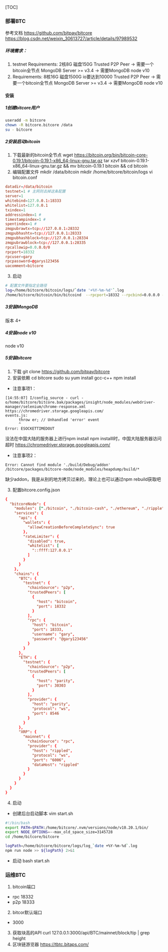 [TOC]
### 部署BTC
参考文档
https://github.com/bitpay/bitcore
https://blog.csdn.net/weixin_30613727/article/details/97989532

##### 环境需求：
1. testnet Requirements:
2核8G
磁盘150G
Trusted P2P Peer          ->  需要一个bitcoin全节点
MongoDB Server >= v3.4		->  需要MongoDB
node  v10
2. Requirements:
8核16G
磁盘1500G
io要达到10000
Trusted P2P Peer          ->  需要一个bitcoin全节点
MongoDB Server >= v3.4		->  需要MongoDB
node  v10
#### 安装
##### 1创建bitcore用户
```bash
useradd -m bitcore
chown -R bitcore.bitcore /data
su - bitcore
```
##### 2安装启动bitcoin
1. 下载最新的bitcoin全节点
    wget https://bitcoin.org/bin/bitcoin-core-0.19.1/bitcoin-0.19.1-x86_64-linux-gnu.tar.gz
    tar xzvf bitcoin-0.19.1-x86_64-linux-gnu.tar.gz && mv bitcoin-0.19.1 bitcoin && cd bitcoin
2. 编辑配置文件
mkdir /data/bitcoin
mkdir /home/bitcore/bitcoin/logs
vi bitcoin.conf
```conf
datadir=/data/bitcoin
testnet=1 # 主网则去掉这条配置
server=1
whitebind=127.0.0.1:18333
whitelist=127.0.0.1
txindex=1
addressindex=1 # 
timestampindex=1 # 
spentindex=1 #
zmqpubrawtx=tcp://127.0.0.1:28332
zmqpubhashtx=tcp://127.0.0.1:28333
zmqpubhashblock=tcp://127.0.0.1:28334
zmqpubrawblock=tcp://127.0.0.1:28335
rpcallowip=0.0.0.0/0
rpcport=18332
rpcuser=gary
rpcpassword=@garys123456
uacomment=bitcore
```
3. 启动
```bash
# 配置文件要指定全路径
log=/home/bitcore/bitcoin/logs/`date '+%Y-%m-%d'`.log
/home/bitcore/bitcoin/bin/bitcoind  --rpcport=18332 --rpcbind=0.0.0.0 -conf=/home/bitcore/bitcoin/bitcoin.conf >> $log
```
##### 3安装MongoDB
版本 4+
##### 4安装node v10
node  v10
##### 5安装bitcore
1. 下载
git clone https://github.com/bitpay/bitcore
2. 安装依赖
cd bitcore
sudo su yum install gcc-c++ 
npm install
- 注意事项1：
```log
[14:55:07] I/config_source - curl -o/home/bitcore/bitcore.bak/packages/insight/node_modules/webdriver-manager/selenium/chrome-response.xml https://chromedriver.storage.googleapis.com/
events.js:
      throw er; // Unhandled 'error' event
      ^
Error: ESOCKETTIMEDOUT
```
没法在中国大陆的服务器上进行npm install
npm installl时，中国大陆服务器访问超时 https://chromedriver.storage.googleapis.com/

- 注意事项2：
```log
Error: Cannot find module './build/Debug/addon'
/bitcore/packages/bitcore-node/node_modules/heapdump/build/*
```
缺少addon，我是从别的地方拷贝过来的，理论上也可以通过npm rebuild获取吧

3. 配置bitcore.config.json
```conf
{
  "bitcoreNode": {
    "modules": ["./bitcoin", "./bitcoin-cash", "./ethereum", "./ripple"],
    "services": {
      "api": {
        "wallets": {
          "allowCreationBeforeCompleteSync": true
        },
        "rateLimiter": {
          "disabled": true,
          "whitelist": [
            "::ffff:127.0.0.1"
          ]
        }
      }
    },
    "chains": {
      "BTC": {
        "testnet": {
          "chainSource": "p2p",
          "trustedPeers": [
            { 
              "host": "bitcoin",
              "port": 18332
            }
          ],
          "rpc": {
            "host": "bitcoin",
            "port": 18333,
            "username": "gary",
            "password": "@gary123456"
          }
        }
      },
      "ETH": {
        "testnet": {
          "chainSource": "p2p",
          "trustedPeers": [
            {
              "host": "parity",
              "port": 30303
            }
          ],
          "provider": {
            "host": "parity",
            "protocol": "ws",
            "port": 8546
          }
        }
      },
      "XRP": {
        "mainnet": {
          "chainSource": "rpc",
          "provider": {
            "host": "rippled",
            "protocol": "ws",
            "port": "6006",
            "dataHost": "rippled"
          }
        }
      }
    }
  }
}
```
4. 启动
- 创建后台启动脚本 vim start.sh
```bash
#!/bin/bash
export PATH=$PATH:/home/bitcore/.nvm/versions/node/v10.20.1/bin/
export NODE_OPTIONS=--max_old_space_size=3145728
cd /home/bitcore/bitcore

logPath=/home/bitcore/bitcore/logs/log_`date +%Y-%m-%d`.log
npm run node >> ${logPath} 2>&1
```
- 启动
bash start.sh

### 运维BTC
1. bitcoin端口
  - rpc 18332
  - p2p 18333
2. bitcor默认端口
  - 3000
3. 获取块高的API
  curl 127.0.0.1:3000/api/BTC/mainnet/block/tip | grep height
4. 区块链游览器
  https://tbtc.bitaps.com/